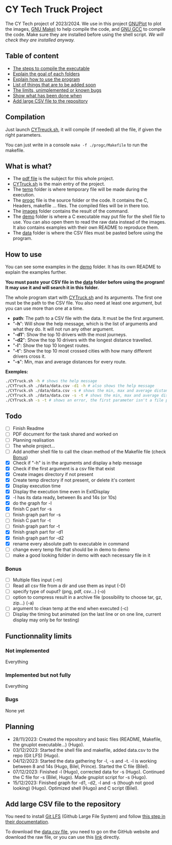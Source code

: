 # CY Tech Truck Project

The CY Tech project of 2023/2024.
We use in this project [GNUPlot](http://www.gnuplot.info/) to plot the images, [GNU Make)](https://www.gnu.org/software/make/) to help compile the code, and [GNU GCC](https://gcc.gnu.org/install/download.html) to compile the code. Make sure they are installed before using the shell script. *We will check they are installed anyway.* 

## Table of content

- [The steps to compile the executable](#compilation)
- [Explain the goal of each folders](#what-is-what)
- [Explain how to use the program](#how-to-use)
- [List of things that are to be added soon](#todo)
- [The limits, unimplemented or known bugs](#functionnality-limits)
- [Show what has been done when](#planning)
- [Add large CSV file to the repository](#add-large-csv-file-to-the-repository)

## Compilation

Just launch [CYTreuck.sh](./CYTruck.sh), it will compile (if needed) all the file, if given the right parameters.

You can just write in a console `make -f ./progc/Makefile` to run the makefile.

## What is what?

- The [pdf file](./Projet_CY_Truck_preIng2_2023_2024_v1.0.0.pdf) is the subject for this whole project.
- [CYTruck.sh](./CYTruck.sh) is the main entry of the project.
- The [temp](./temp/) folder is where temporary file will be made during the execution.
- The [progc](./progc/) file is the source folder or the code. It contains the C, Headers, makefile ... files. The compiled files will be in there too.
- The [images](./images/) folder contains the result of the command.
- The [demo](./demo/) folder is where a C executable may put file for the shell file to use. You can also open them to read the raw data instead of the images. It also contains examples with their own README to reproduce them.
- The [data](./data/) folder is where the CSV files must be pasted before using the program.

## How to use

You can see some examples in the [demo](./demo/) folder. It has its own README to explain the examples further.

**You must paste your CSV file in the [data](./data/) folder before using the program! It may use it and will search it in this folder.**

The whole program start with [CYTruck.sh](./CYTruck.sh) and its arguments. The first one must be the path to the CSV file. You also need at least one argument, but you can use more than one at a time.
- **path**: The path to a CSV file with the data. It must be the first argument.
- "**-h**": Will show the help message, which is the list of arguments and what they do. It will not run any other argument.
- "**-d1**": Show the top 10 drivers with the most journeys.
- "**-d2**": Show the top 10 drivers with the longest distance travelled.
- "**-l**": Show the top 10 longest routes.
- "**-t**": Show the top 10 most crossed cities with how many different drivers cross it.
- "**-s**": Min, max and average distances for every route.

**Exemples:**
```sh
./CYTruck.sh -h # shows the help message
./CYTruck.sh ./data/data.csv -d1 -h # also shows the help message
./CYTruck.sh ./data/data.csv -s # shows the min, max and average distances for every routes
./CYTruck.sh ./data/data.csv -s -t # shows the min, max and average distances for every routes AND the top 10 most corssed cities
./CYTruck.sh -s -t # shows an error, the first parameter isn't a file path to a CSV file
```

## Todo
- [ ] Finish Readme
- [ ] PDF document for the task shared and worked on
- [ ] Planning realisation
- [ ] The whole project... 
- [ ] Add another shell file to call the clean method of the Makefile file (check [Bonus](#bonus))
- [x] Check if "-h" is in the arguments and display a help message
- [x] Check if the first argument is a csv file that exist
- [x] Create images directory if not present
- [x] Create temp directory if not present, or delete it's content
- [x] Display execution time
- [x] Display the execution time even in ExitDisplay
- [x] -l has its data ready, between 8s and 14s (or 10s)
- [x] do the graph for -l
- [x] finish C part for -s
- [ ] finish graph part for -s
- [ ] finish C part for -t
- [ ] finish graph part for -t
- [x] finish graph part for -d1
- [x] finish graph part for -d2
- [x] rename every absolute path to executable in command 
- [ ] change every temp file that should be in demo to demo 
- [ ] make a good looking folder in demo with each necessary file in it 

### Bonus

- [ ] Multiple files input (-m)
- [ ] Read all csv file from a dir and use them as input (-D)
- [ ] specify type of ouput? (png, pdf, csv...) (-o)
- [ ] option to compress result in a archive file (possibility to choose tar, gz, zip...) (-a)
- [ ] argument to clean temp at the end when executed (-c)
- [ ] Display the timing but animated (on the last line or on one line, current display may only be for testing)

## Functionnality limits

### Not implemented

Everything

### Implemented but not fully

Everything

### Bugs

None yet

## Planning
- 28/11/2023: Created the repository and basic files (README, Makefile, the gnuplot executable...) (Hugo).
- 03/12/2023: Started the shell file and makefile, added data.csv to the repo (Git LFS) (Hugo).
- 04/12/2023: Started the data gathering for -l, -s and -t. -l is working between 8 and 14s (Hugo, Bilel, Prince). Started the C file (Bilel).
- 07/12/2023: Finished -l (Hugo), corrected data for -s (Hugo). Continued the C file for -s (Bilel, Hugo). Made gnuplot script for -s (Hugo).
- 15/12/2023: Finished graph for -d1, -d2, -l and -s (though not good looking) (Hugo). Optimized shell (Hugo) and C script (Bilel). 

## Add large CSV file to the repository

You need to install [Git LFS](https://docs.github.com/fr/repositories/working-with-files/managing-large-files/installing-git-large-file-storage) (Github Large File System) and follow [this step in their documentation](https://docs.github.com/fr/repositories/working-with-files/managing-large-files/configuring-git-large-file-storage).

To download the [data.csv file](./data/data.csv), you need to go on the GitHub website and download the raw file, or you can use this [link](https://github.com/ShadowoftheRedFox/CY-Tech-Truck-Project/raw/main/data/data.csv?download=) directly.